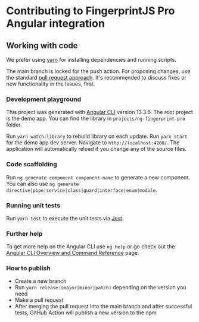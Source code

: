 # Contributing to FingerprintJS Pro Angular integration

## Working with code

We prefer using [yarn](https://yarnpkg.com/) for installing dependencies and running scripts.

The main branch is locked for the push action. For proposing changes, use the standard [pull request approach](https://docs.github.com/en/pull-requests/collaborating-with-pull-requests/proposing-changes-to-your-work-with-pull-requests/creating-a-pull-request). It's recommended to discuss fixes or new functionality in the Issues, first.

### Development playground

This project was generated with [Angular CLI](https://github.com/angular/angular-cli) version 13.3.6.
The root project is the demo app. You can find the library in `projects/ng-fingerprint-pro` folder.

Run `yarn watch:library` to rebuild library on each update.
Run `yarn start` for the demo app dev server. Navigate to `http://localhost:4200/`. The application will automatically reload if you change any of the source files.

### Code scaffolding

Run `ng generate component component-name` to generate a new component. You can also use `ng generate directive|pipe|service|class|guard|interface|enum|module`.

### Running unit tests

Run `yarn test` to execute the unit tests via [Jest](https://jestjs.io/).

### Further help

To get more help on the Angular CLI use `ng help` or go check out the [Angular CLI Overview and Command Reference](https://angular.io/cli) page.

### How to publish
- Create a new branch
- Run `yarn release:(major|minor|patch)` depending on the version you need
- Make a pull request
- After merging the pull request into the main branch and after successful tests, GitHub Action will publish a new version to the npm

